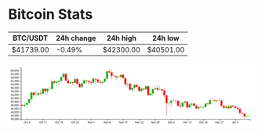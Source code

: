 # Bitcoin Stats

BTC/USDT|24h change|24h high|24h low|
|---|---|---|---|
|$41739.00|-0.49%|$42300.00|$40501.00|

<img src="./chart.svg">
